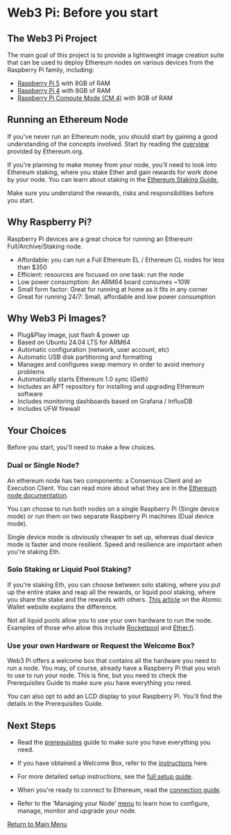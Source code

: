 # Web3 Pi: Before you start

## The Web3 Pi Project

The main goal of this project is to provide a lightweight image creation suite that can be used to deploy Ethereum nodes on various devices from the Raspberry Pi family, including:

- [Raspberry Pi 5](https://www.raspberrypi.com/products/raspberry-pi-5/) with 8GB of RAM
- [Raspberry Pi 4](https://www.raspberrypi.com/products/raspberry-pi-4-model-b/) with 8GB of RAM
- [Raspberry Pi Compute Mode (CM 4)](https://www.raspberrypi.com/products/compute-module-4) with 8GB of RAM

## Running an Ethereum Node

If you've never run an Ethereum node, you should start by gaining a good understanding of the concepts involved.  Start by reading the [overview](https://ethereum.org/en/run-a-node/) provided by Ethereum.org. 

If you're planning to make money from your node, you'll need to look into Ethereum staking, where you stake Ether and gain rewards for work done by your node. You can learn about staking in the [Ethereum Staking Guide.](https://ethereum.org/en/staking/)

Make sure you understand the rewards, risks and responsibilities before you start.

## Why Raspberry Pi?

Raspberry Pi devices are a great choice for running an Ethereum Full/Archive/Staking node.

- Affordable: you can run a Full Ethereum EL / Ethereum CL nodes for less than $350
- Efficient: resources are focused on one task: run the node
- Low power consumption: An ARM64 board consumes ~10W
- Small form factor: Great for running at home as it fits in any corner
- Great for running 24/7: Small, affordable and low power consumption

## Why Web3 Pi Images?

- Plug&Play image, just flash & power up
- Based on Ubuntu 24.04 LTS for ARM64
- Automatic configuration (network, user account, etc)
- Automatic USB disk partitioning and formatting
- Manages and configures swap memory in order to avoid memory problems
- Automatically starts Ethereum 1.0 sync (Geth)
- Includes an APT repository for installing and upgrading Ethereum software
- Includes monitoring dashboards based on Grafana / InfluxDB
- Includes UFW firewall

## Your Choices

Before you start, you'll need to make a few choices.

### Dual or Single Node?

An ethereum node has two components: a Consensus Client and an Execution Client. You can read more about what they are in the [Ethereum node documentation](https://ethereum.org/en/developers/docs/nodes-and-clients/).

You can choose to run both nodes on a single Raspberry Pi (Single device mode) or run them on two separate Raspberry Pi machines (Dual device mode).

Single device mode is obviously cheaper to set up, whereas dual device mode is faster and more resilient. Speed and resilience are important when you're staking Eth.

### Solo Staking or Liquid Pool Staking?

If you're staking Eth, you can choose between solo staking, where you put up the entire stake and reap all the rewards, or liquid pool staking, where you share the stake and the rewards with others. [This article](https://atomicwallet.io/academy/articles/should-i-stake-my-ethereum) on the Atomic Wallet website explains the difference.

Not all liquid pools allow you to use your own hardware to run the node. Examples of those who allow this include [Rocketpool](https://rocketpool.net) and [Ether.fi](https://www.ether.fi).  

### Use your own Hardware or Request the Welcome Box?

Web3 Pi offers a welcome box that contains all the hardware you need to run a node. You may, of course, already have a Raspberry Pi that you wish to use to run your node. This is fine, but you need to check the Prerequisites Guide to make sure you have everything you need.

You can also opt to add an LCD display to your Raspberry Pi. You'll find the details in the Prerequisites Guide.

## Next Steps

- Read the [prerequisites](prerequisites.md) guide to make sure you have everything you need.

- If you have obtained a Welcome Box, refer to the [instructions](welcome-box.md) here.

- For more detailed setup instructions, see the [full setup guide](full-setup/menu.md).

- When you're ready to connect to Ethereum, read the [connection guide](connect-ethereum.md).

- Refer to the 'Managing your Node' [menu](managing/menu.md) to learn how to configure, manage, monitor and upgrade your node.

[Return to Main Menu](index.md)
